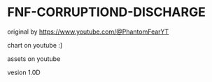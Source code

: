 # FNF-CORRUPTIOND-DISCHARGE
original by https://www.youtube.com/@PhantomFearYT

chart on youtube :]

assets on youtube


vesion 1.0D
